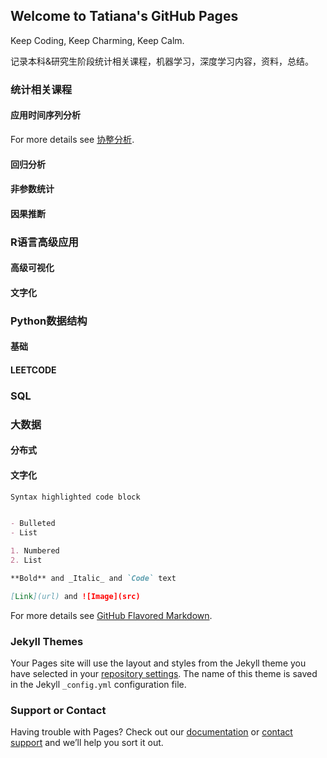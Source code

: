 ## Welcome to Tatiana's GitHub Pages

Keep Coding, Keep Charming, Keep Calm.

记录本科&研究生阶段统计相关课程，机器学习，深度学习内容，资料，总结。



### 统计相关课程
#### 应用时间序列分析
For more details see [协整分析](https://github.com/Tatiana9707/Xiayi.github.io/blob/gh-pages/docs/%E9%AB%98%E7%BA%A7GGplot%E7%BB%98%E5%88%B6.html).

#### 回归分析
#### 非参数统计
#### 因果推断


### R语言高级应用
#### 高级可视化
#### 文字化


### Python数据结构
#### 基础
#### LEETCODE

### SQL

### 大数据
#### 分布式
#### 文字化

```markdown
Syntax highlighted code block


- Bulleted
- List

1. Numbered
2. List

**Bold** and _Italic_ and `Code` text

[Link](url) and ![Image](src)
```

For more details see [GitHub Flavored Markdown](https://guides.github.com/features/mastering-markdown/).

### Jekyll Themes

Your Pages site will use the layout and styles from the Jekyll theme you have selected in your [repository settings](https://github.com/Tatiana9707/Xiayi.github.io/settings). The name of this theme is saved in the Jekyll `_config.yml` configuration file.

### Support or Contact

Having trouble with Pages? Check out our [documentation](https://docs.github.com/categories/github-pages-basics/) or [contact support](https://support.github.com/contact) and we’ll help you sort it out.
